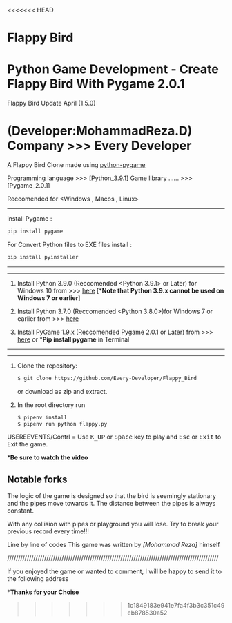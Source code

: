 <<<<<<< HEAD
# Flappy Bird
Python Game Development - Create Flappy Bird With Pygame 2.0.1
=======
Flappy Bird Update April (1.5.0)

(Developer:MohammadReza.D)
Company >>> Every Developer
==========================

A Flappy Bird Clone made using [python-pygame][pygame]

Programming language >>> [Python_3.9.1]
Game library  ...... >>> [Pygame_2.0.1]

Reccomended for <Windows , Macos , Linux>
______________________________________________________
install Pygame :

```bash
pip install pygame
```

For Convert Python files to EXE files install :

```bash
pip install pyinstaller
```
______________________________________________________________________________________________________________
**************************************************************************************************************
1. Install Python 3.9.0 (Reccomended <Python 3.9.1> or Later) for Windows 10 from >>>
[here](https://www.python.org/downloads/) [***Note that Python 3.9.x cannot be used on Windows 7 or earlier**]

2. Install Python 3.7.0 (Reccomended <Python 3.8.0>)for Windows 7 or earlier from >>>
[here](https://www.python.org/downloads/)

3. Install PyGame 1.9.x (Reccomended Pygame 2.0.1 or Later) from >>>
[here](http://www.pygame.org/download.shtml) or ***Pip install pygame** in Terminal

______________________________________________________________________________________________________________
**************************************************************************************************************

1. Clone the repository:

   ```bash
   $ git clone https://github.com/Every-Developer/Flappy_Bird
   ```

   or download as zip and extract.

1. In the root directory run

   ```bash
   $ pipenv install
   $ pipenv run python flappy.py
   ```

USEREEVENTS/Contrl = Use <kbd>K_UP</kbd> or <kbd>Space</kbd> key to play and <kbd>Esc</kbd> or <kbd>Exit</kbd> to Exit the game.

***Be sure to watch the video**


Notable forks
-------------
The logic of the game is designed so that the bird is seemingly stationary and
the pipes move towards it. The distance between the pipes is always constant.

With any collision with pipes or playground you will lose.
Try to break your previous record every time!!!

Line by line of codes This game was written by *[Mohammad Reza]* himself


[Python]: https://www.python.org
[pygame]: http://www.pygame.org

/////////////////////////////////////////////////////////////////////////////////////////////////

If you enjoyed the game or wanted to comment, I will be happy to send it to the following address

***Thanks for your Choise**

>>>>>>> 1c1849183e941e7fa4f3b3c351c49eb878530a52
